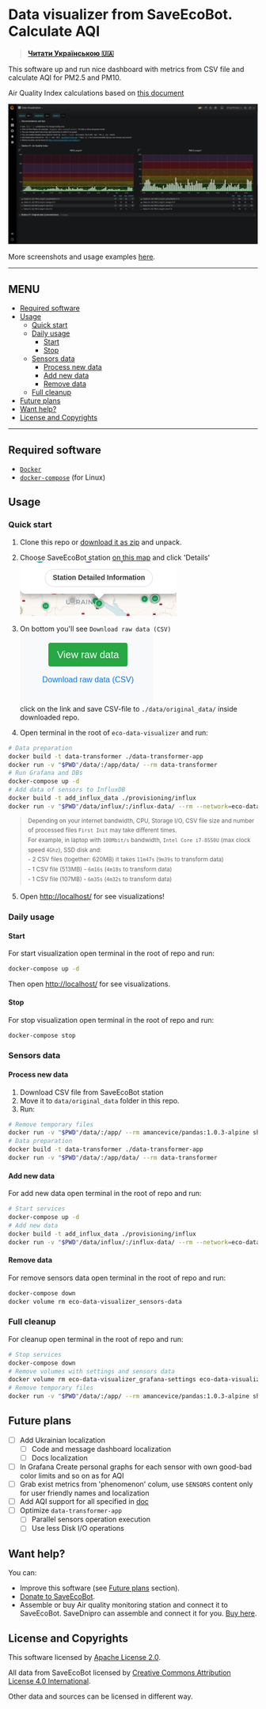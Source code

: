 # Data visualizer from SaveEcoBot. Calculate AQI

>**[Читати Українською :ukraine:](README-uk.md)**

This software up and run nice dashboard with metrics from CSV file and calculate AQI for PM2.5 and PM10.

Air Quality Index calculations based on [this document](https://www.airnow.gov/sites/default/files/2018-05/aqi-technical-assistance-document-may2016.pdf)

![How it looks like](docs/en/images/first-view.png)

More screenshots and usage examples [here](docs/en/screenshots.md).

---

## MENU <!-- omit in toc -->

* [Required software](#required-software)
* [Usage](#usage)
  * [Quick start](#quick-start)
  * [Daily usage](#daily-usage)
    * [Start](#start)
    * [Stop](#stop)
  * [Sensors data](#sensors-data)
    * [Process new data](#process-new-data)
    * [Add new data](#add-new-data)
    * [Remove data](#remove-data)
  * [Full cleanup](#full-cleanup)
* [Future plans](#future-plans)
* [Want help?](#want-help)
* [License and Copyrights](#license-and-copyrights)

---

## Required software

* [`Docker`](https://docs.docker.com/get-docker/)
* [`docker-compose`](https://docs.docker.com/compose/install/) (for Linux)

## Usage

### Quick start

1. Clone this repo or [download it as zip](https://github.com/MaxymVlasov/eco-data-visualizer/archive/master.zip) and unpack.

2. Choose SaveEcoBot station [on this map](https://www.saveecobot.com/en/maps) and click 'Details'  
![map-details.png](docs/en/images/map-details.png)

3. On bottom you'll see `Download raw data (CSV)`  
![download-csv.png](docs/en/images/download-csv.png)  
click on the link and save CSV-file to `./data/original_data/` inside downloaded repo.

4. Open terminal in the root of `eco-data-visualizer` and run:

```bash
# Data preparation
docker build -t data-transformer ./data-transformer-app
docker run -v "$PWD"/data/:/app/data/ --rm data-transformer
# Run Grafana and DBs
docker-compose up -d
# Add data of sensors to InfluxDB
docker build -t add_influx_data ./provisioning/influx
docker run -v "$PWD"/data/influx/:/influx-data/ --rm --network=eco-data-visualizer_default add_influx_data
```
<!-- markdownlint-disable no-inline-html -->
><sup>Depending on your internet bandwidth, CPU, Storage I/O, CSV file size and number of processed files `First Init` may take different times.  
For example, in laptop with `100Mbit/s` bandwidth, `Intel Core i7-8550U` (max clock speed `4Ghz`), SSD disk and:</sup>  
<sup>  - 2 CSV files (together: 620MB) it takes `11m47s` (`9m39s` to transform data)</sup>  
<sup>  - 1 CSV file (513MB) - `6m16s` (`4m18s` to transform data)</sup>  
<sup>  - 1 CSV file (107MB) - `6m35s` (`4m32s` to transform data)</sup>
<!-- markdownlint-enable no-inline-html -->

5. Open [http://localhost/](http://localhost/) for see visualizations!

### Daily usage

#### Start

For start visualization open terminal in the root of repo and run:

```bash
docker-compose up -d
```

Then open [http://localhost/](http://localhost/) for see visualizations.

#### Stop

For stop visualization open terminal in the root of repo and run:

```bash
docker-compose stop
```

### Sensors data

#### Process new data

1. Download CSV file from SaveEcoBot station
2. Move it to `data/original_data` folder in this repo.
3. Run:

```bash
# Remove temporary files
docker run -v "$PWD"/data/:/app/ --rm amancevice/pandas:1.0.3-alpine sh -c "rm -f /app/csv/*.csv /app/influx/*.influx"
# Data preparation
docker build -t data-transformer ./data-transformer-app
docker run -v "$PWD"/data/:/app/data/ --rm data-transformer
```

#### Add new data

For add new data open terminal in the root of repo and run:

```bash
# Start services
docker-compose up -d
# Add new data
docker build -t add_influx_data ./provisioning/influx
docker run -v "$PWD"/data/influx/:/influx-data/ --rm --network=eco-data-visualizer_default add_influx_data
```

#### Remove data

For remove sensors data open terminal in the root of repo and run:

```bash
docker-compose down
docker volume rm eco-data-visualizer_sensors-data
```

### Full cleanup

For cleanup open terminal in the root of repo and run:

```bash
# Stop services
docker-compose down
# Remove volumes with settings and sensors data
docker volume rm eco-data-visualizer_grafana-settings eco-data-visualizer_sensors-data
# Remove temporary files
docker run -v "$PWD"/data/:/app/ --rm amancevice/pandas:1.0.3-alpine sh -c "rm -f /app/csv/*.csv /app/influx/*.influx"
```

## Future plans

* [ ] Add Ukrainian localization
  * [ ] Code and message dashboard localization
  * [ ] Docs localization
* [ ] In Grafana Create personal graphs for each sensor with own good-bad color limits and so on as for AQI
* [ ] Grab exist metrics from 'phenomenon' colum, use `SENSORS` content only for user friendly names and localization
* [ ] Add AQI support for all specified in [doc](https://www.airnow.gov/sites/default/files/2018-05/aqi-technical-assistance-document-may2016.pdf)
* [ ] Optimize `data-transformer-app`
  * [ ] Parallel sensors operation execution
  * [ ] Use less Disk I/O operations

<!-- markdownlint-disable no-trailing-punctuation -->
## Want help?
<!-- markdownlint-enable no-trailing-punctuation -->

You can:

* Improve this software (see [Future plans](#future-plans-) section).
* [Donate to SaveEcoBot](https://www.saveecobot.com/en/donate).
* Assemble or buy Air quality monitoring station and connect it to SaveEcoBot. SaveDnipro can assemble and connect it for you. [Buy here](https://www.savednipro.org/product/stanciya-monitoringu-yakosti-povitrya/).

## License and Copyrights

This software licensed by [Apache License 2.0](LICENSE).

All data from SaveEcoBot licensed by [Creative Commons Attribution License 4.0 International](https://creativecommons.org/licenses/by/4.0/legalcode).

Other data and sources can be licensed in different way.
